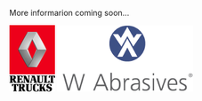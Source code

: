 More informarion coming soon...

![Renault Trucks](assets/images/renault-trucks.png "Renault Trucks")
![Winoa Abrasives](assets/images/wabrasives.png "Winoa Abrasives")
